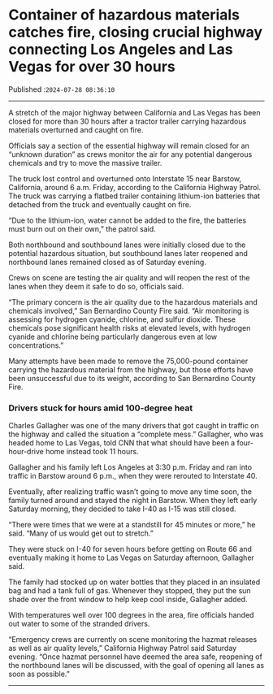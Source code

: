# Container of hazardous materials catches fire, closing crucial highway connecting Los Angeles and Las Vegas for over 30 hours

Published :`2024-07-28 08:36:10`

---

A stretch of the major highway between California and Las Vegas has been closed for more than 30 hours after a tractor trailer carrying hazardous materials overturned and caught on fire.

Officials say a section of the essential highway will remain closed for an “unknown duration” as crews monitor the air for any potential dangerous chemicals and try to move the massive trailer.

The truck lost control and overturned onto Interstate 15 near Barstow, California, around 6 a.m. Friday, according to the California Highway Patrol. The truck was carrying a flatbed trailer containing lithium-ion batteries that detached from the truck and eventually caught on fire.

“Due to the lithium-ion, water cannot be added to the fire, the batteries must burn out on their own,” the patrol said.

Both northbound and southbound lanes were initially closed due to the potential hazardous situation, but southbound lanes later reopened and northbound lanes remained closed as of Saturday evening.

Crews on scene are testing the air quality and will reopen the rest of the lanes when they deem it safe to do so, officials said.

“The primary concern is the air quality due to the hazardous materials and chemicals involved,” San Bernardino County Fire said. “Air monitoring is assessing for hydrogen cyanide, chlorine, and sulfur dioxide. These chemicals pose significant health risks at elevated levels, with hydrogen cyanide and chlorine being particularly dangerous even at low concentrations.”

Many attempts have been made to remove the 75,000-pound container carrying the hazardous material from the highway, but those efforts have been unsuccessful due to its weight, according to San Bernardino County Fire.

### Drivers stuck for hours amid 100-degree heat

Charles Gallagher was one of the many drivers that got caught in traffic on the highway and called the situation a “complete mess.” Gallagher, who was headed home to Las Vegas, told CNN that what should have been a four-hour-drive home instead took 11 hours.

Gallagher and his family left Los Angeles at 3:30 p.m. Friday and ran into traffic in Barstow around 6 p.m., when they were rerouted to Interstate 40.

Eventually, after realizing traffic wasn’t going to move any time soon, the family turned around and stayed the night in Barstow. When they left early Saturday morning, they decided to take I-40 as I-15 was still closed.

“There were times that we were at a standstill for 45 minutes or more,” he said. “Many of us would get out to stretch.”

They were stuck on I-40 for seven hours before getting on Route 66 and eventually making it home to Las Vegas on Saturday afternoon, Gallagher said.

The family had stocked up on water bottles that they placed in an insulated bag and had a tank full of gas. Whenever they stopped, they put the sun shade over the front window to help keep cool inside, Gallagher added.

With temperatures well over 100 degrees in the area, fire officials handed out water to some of the stranded drivers.

“Emergency crews are currently on scene monitoring the hazmat releases as well as air quality levels,” California Highway Patrol said Saturday evening. “Once hazmat personnel have deemed the area safe, reopening of the northbound lanes will be discussed, with the goal of opening all lanes as soon as possible.”

---

